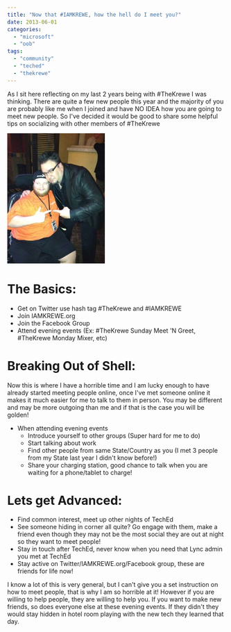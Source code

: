 ```yaml
---
title: "Now that #IAMKREWE, how the hell do I meet you?"
date: 2013-06-01
categories: 
  - "microsoft"
  - "oob"
tags: 
  - "community"
  - "teched"
  - "thekrewe"
---
```


As I sit here reflecting on my last 2 years being with #TheKrewe I was thinking. There are quite a few new people this year and the majority of you are probably like me when I joined and have NO IDEA how you are going to meet new people. So I've decided it would be good to share some helpful tips on socializing with other members of #TheKrewe

[![matt_springboard](../assets/images/matt_springboard-225x300.jpg)](http://mattblogsit.com/wp-content/uploads/2012/11/matt_springboard.jpg)

# The Basics:

- Get on Twitter use hash tag #TheKrewe and #IAMKREWE
- Join IAMKREWE.org
- Join the Facebook Group
- Attend evening events (Ex: #TheKrewe Sunday Meet 'N Greet, #TheKrewe Monday Mixer, etc)

# Breaking Out of Shell:

Now this is where I have a horrible time and I am lucky enough to have already started meeting people online, once I've met someone online it makes it much easier for me to talk to them in person. You may be different and may be more outgoing than me and if that is the case you will be golden!

- When attending evening events
    - Introduce yourself to other groups (Super hard for me to do)
    - Start talking about work
    - Find other people from same State/Country as you (I met 3 people from my State last year I didn't know before!)
    - Share your charging station, good chance to talk when you are waiting for a phone/tablet to charge!

# Lets get Advanced:

- Find common interest, meet up other nights of TechEd
- See someone hiding in corner all quite? Go engage with them, make a friend even though they may not be the most social they are out at night so they want to meet people!
- Stay in touch after TechEd, never know when you need that Lync admin you met at TechEd
- Stay active on Twitter/IAMKREWE.org/Facebook group, these are friends for life now!

I know a lot of this is very general, but I can't give you a set instruction on how to meet people, that is why I am so horrible at it! However if you are willing to help people, they are willing to help you. If you want to make new friends, so does everyone else at these evening events. If they didn't they would stay hidden in hotel room playing with the new tech they learned that day.
